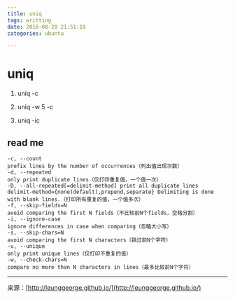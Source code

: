 ```yaml
---
title: uniq
tags: writting
date: 2016-08-28 21:51:19
categories: ubuntu

---
```


# uniq
1. uniq -c

2. uniq -w 5 -c

3. uniq -ic

## read me

```
-c, --count
prefix lines by the number of occurrences（列出值出现次数）
-d, --repeated
only print duplicate lines（仅打印重复值，一个值一次）
-D, --all-repeated[=delimit-method] print all duplicate lines
delimit-method={none(default),prepend,separate} Delimiting is done with blank lines.（打印所有重复的值，一个值多次）
-f, --skip-fields=N
avoid comparing the first N fields（不比较前N个fields，空格分割）
-i, --ignore-case
ignore differences in case when comparing（忽略大小写）
-s, --skip-chars=N
avoid comparing the first N characters（跳过前N个字符）
-u, --unique
only print unique lines（仅打印不重复的值）
-w, --check-chars=N
compare no more than N characters in lines（最多比较前N个字符）
```




---
<link rel="stylesheet" href="http://yandex.st/highlightjs/6.1/styles/default.min.css">
<script src="http://yandex.st/highlightjs/6.1/highlight.min.js"></script>
<script>
hljs.tabReplace = ' ';
hljs.initHighlightingOnLoad();
</script>


来源：[http://leunggeorge.github.io/](http://leunggeorge.github.io/)  